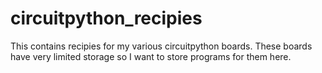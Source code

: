 # circuitpython_recipies

This contains recipies for my various circuitpython boards. These boards have very limited storage so I want to store programs for them here. 